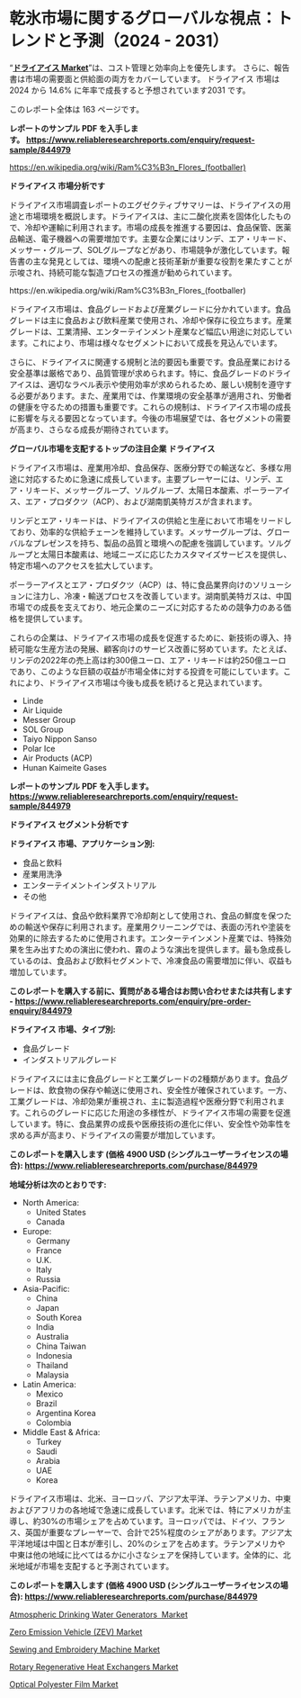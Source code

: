 <p><h1>乾氷市場に関するグローバルな視点：トレンドと予測（2024 - 2031）</h1></p><p>&ldquo;<strong><a href="https://www.reliableresearchreports.com/dry-ice-r844979?utm_campaign=107&utm_medium=9&utm_source=Github&utm_content=ia&utm_term=03102024&utm_id=dry-ice">ドライアイス Market</a></strong>&rdquo;は、コスト管理と効率向上を優先します。 さらに、報告書は市場の需要面と供給面の両方をカバーしています。 ドライアイス 市場は 2024 から 14.6% に年率で成長すると予想されています2031 です。</p>
<p>このレポート全体は 163 ページです。</p>
<p><strong>レポートのサンプル PDF を入手します。&nbsp;<a href="https://www.reliableresearchreports.com/enquiry/request-sample/844979?utm_campaign=107&utm_medium=9&utm_source=Github&utm_content=ia&utm_term=03102024&utm_id=dry-ice">https://www.reliableresearchreports.com/enquiry/request-sample/844979</a></strong></p>
<p><a href="https://en.wikipedia.org/wiki/Ram%C3%B3n_Flores_(footballer)?utm_campaign=107&utm_medium=9&utm_source=Github&utm_content=ia&utm_term=03102024&utm_id=dry-ice">https://en.wikipedia.org/wiki/Ram%C3%B3n_Flores_(footballer)</a></p>
<p><strong>ドライアイス 市場分析です</strong></p>
<p><p>ドライアイス市場調査レポートのエグゼクティブサマリーは、ドライアイスの用途と市場環境を概説します。ドライアイスは、主に二酸化炭素を固体化したもので、冷却や運輸に利用されます。市場の成長を推進する要因は、食品保管、医薬品輸送、電子機器への需要増加です。主要な企業にはリンデ、エア・リキード、メッサー・グループ、SOLグループなどがあり、市場競争が激化しています。報告書の主な発見としては、環境への配慮と技術革新が重要な役割を果たすことが示唆され、持続可能な製造プロセスの推進が勧められています。</p></p>
<p>https://en.wikipedia.org/wiki/Ram%C3%B3n_Flores_(footballer)</p>
<p><p>ドライアイス市場は、食品グレードおよび産業グレードに分かれています。食品グレードは主に食品および飲料産業で使用され、冷却や保存に役立ちます。産業グレードは、工業清掃、エンターテインメント産業など幅広い用途に対応しています。これにより、市場は様々なセグメントにおいて成長を見込んでいます。</p><p>さらに、ドライアイスに関連する規制と法的要因も重要です。食品産業における安全基準は厳格であり、品質管理が求められます。特に、食品グレードのドライアイスは、適切なラベル表示や使用効率が求められるため、厳しい規制を遵守する必要があります。また、産業用では、作業環境の安全基準が適用され、労働者の健康を守るための措置も重要です。これらの規制は、ドライアイス市場の成長に影響を与える要因となっています。今後の市場展望では、各セグメントの需要が高まり、さらなる成長が期待されています。</p></p>
<p><strong>グローバル市場を支配するトップの注目企業 ドライアイス</strong></p>
<p><p>ドライアイス市場は、産業用冷却、食品保存、医療分野での輸送など、多様な用途に対応するために急速に成長しています。主要プレーヤーには、リンデ、エア・リキード、メッサーグループ、ソルグループ、太陽日本酸素、ポーラーアイス、エア・プロダクツ（ACP）、および湖南凱美特ガスが含まれます。</p><p>リンデとエア・リキードは、ドライアイスの供給と生産において市場をリードしており、効率的な供給チェーンを維持しています。メッサーグループは、グローバルなプレゼンスを持ち、製品の品質と環境への配慮を強調しています。ソルグループと太陽日本酸素は、地域ニーズに応じたカスタマイズサービスを提供し、特定市場へのアクセスを拡大しています。</p><p>ポーラーアイスとエア・プロダクツ（ACP）は、特に食品業界向けのソリューションに注力し、冷凍・輸送プロセスを改善しています。湖南凱美特ガスは、中国市場での成長を支えており、地元企業のニーズに対応するための競争力のある価格を提供しています。</p><p>これらの企業は、ドライアイス市場の成長を促進するために、新技術の導入、持続可能な生産方法の発展、顧客向けのサービス改善に努めています。たとえば、リンデの2022年の売上高は約300億ユーロ、エア・リキードは約250億ユーロであり、このような巨額の収益が市場全体に対する投資を可能にしています。これにより、ドライアイス市場は今後も成長を続けると見込まれています。</p></p>
<p><ul><li>Linde</li><li>Air Liquide</li><li>Messer Group</li><li>SOL Group</li><li>Taiyo Nippon Sanso</li><li>Polar Ice</li><li>Air Products (ACP)</li><li>Hunan Kaimeite Gases</li></ul></p>
<p><strong>レポートのサンプル PDF を入手します。 <a href="https://www.reliableresearchreports.com/enquiry/request-sample/844979?utm_campaign=107&utm_medium=9&utm_source=Github&utm_content=ia&utm_term=03102024&utm_id=dry-ice">https://www.reliableresearchreports.com/enquiry/request-sample/844979</a></strong></p>
<p><strong>ドライアイス セグメント分析です</strong></p>
<p><strong>ドライアイス 市場、アプリケーション別:</strong></p>
<p><ul><li>食品と飲料</li><li>産業用洗浄</li><li>エンターテイメントインダストリアル</li><li>その他</li></ul></p>
<p><p>ドライアイスは、食品や飲料業界で冷却剤として使用され、食品の鮮度を保つための輸送や保存に利用されます。産業用クリーニングでは、表面の汚れや塗装を効果的に除去するために使用されます。エンターテインメント産業では、特殊効果を生み出すための演出に使われ、霧のような演出を提供します。最も急成長しているのは、食品および飲料セグメントで、冷凍食品の需要増加に伴い、収益も増加しています。</p></p>
<p><strong>このレポートを購入する前に、質問がある場合はお問い合わせまたは共有します - <a href="https://www.reliableresearchreports.com/enquiry/pre-order-enquiry/844979?utm_campaign=107&utm_medium=9&utm_source=Github&utm_content=ia&utm_term=03102024&utm_id=dry-ice">https://www.reliableresearchreports.com/enquiry/pre-order-enquiry/844979</a></strong></p>
<p><strong>ドライアイス 市場、タイプ別:</strong></p>
<p><ul><li>食品グレード</li><li>インダストリアルグレード</li></ul></p>
<p><p>ドライアイスには主に食品グレードと工業グレードの2種類があります。食品グレードは、飲食物の保存や輸送に使用され、安全性が確保されています。一方、工業グレードは、冷却効果が重視され、主に製造過程や医療分野で利用されます。これらのグレードに応じた用途の多様性が、ドライアイス市場の需要を促進しています。特に、食品業界の成長や医療技術の進化に伴い、安全性や効率性を求める声が高まり、ドライアイスの需要が増加しています。</p></p>
<p><strong>このレポートを購入します (価格 4900 USD (シングルユーザーライセンスの場合): <a href="https://www.reliableresearchreports.com/purchase/844979?utm_campaign=107&utm_medium=9&utm_source=Github&utm_content=ia&utm_term=03102024&utm_id=dry-ice">https://www.reliableresearchreports.com/purchase/844979</a></strong></p>
<p><strong>地域分析は次のとおりです:</strong></p>
<p><ul>
    <li>
        North America:
        <ul>
            <li>United States</li>
            <li>Canada</li>
        </ul>
    </li>
    <li>
        Europe:
        <ul>
            <li>Germany</li>
            <li>France</li>
            <li>U.K.</li>
            <li>Italy</li>
            <li>Russia</li>
        </ul>
    </li>
    <li>
        Asia-Pacific:
        <ul>
            <li>China</li>
            <li>Japan</li>
            <li>South Korea</li>
            <li>India</li>
            <li>Australia</li>
            <li>China Taiwan</li>
            <li>Indonesia</li>
            <li>Thailand</li>
            <li>Malaysia</li>
        </ul>
    </li>
    <li>
        Latin America:
        <ul>
            <li>Mexico</li>
            <li>Brazil</li>
            <li>Argentina Korea</li>
            <li>Colombia</li>
        </ul>
    </li>
    <li>
        Middle East & Africa:
        <ul>
            <li>Turkey</li>
            <li>Saudi</li>
            <li>Arabia</li>
            <li>UAE</li>
            <li>Korea</li>
        </ul>
    </li>
    </ul></p>
<p><p>ドライアイス市場は、北米、ヨーロッパ、アジア太平洋、ラテンアメリカ、中東およびアフリカの各地域で急速に成長しています。北米では、特にアメリカが主導し、約30%の市場シェアを占めています。ヨーロッパでは、ドイツ、フランス、英国が重要なプレーヤーで、合計で25%程度のシェアがあります。アジア太平洋地域は中国と日本が牽引し、20%のシェアを占めます。ラテンアメリカや中東は他の地域に比べてはるかに小さなシェアを保持しています。全体的に、北米地域が市場を支配すると予測されています。</p></p>
<p><strong>このレポートを購入します (価格 4900 USD (シングルユーザーライセンスの場合): <a href="https://www.reliableresearchreports.com/purchase/844979?utm_campaign=107&utm_medium=9&utm_source=Github&utm_content=ia&utm_term=03102024&utm_id=dry-ice">https://www.reliableresearchreports.com/purchase/844979</a></strong></p>
<p><p><a href="https://issuu.com/reportprime-2/docs/atmospheric-drinking-water-generato_f158ab98589031?utm_campaign=107&utm_medium=9&utm_source=Github&utm_content=ia&utm_term=03102024&utm_id=dry-ice">Atmospheric Drinking Water Generators  Market</a></p><p><a href="https://medium.com/@jodyomenick9056/zero-emission-vehicle-zev-market-research-report-exploring-market-size-and-revenue-analysis-for-2b66c6ab0587?postPublishedType=repub&utm_campaign=107&utm_medium=9&utm_source=Github&utm_content=ia&utm_term=03102024&utm_id=dry-ice">Zero Emission Vehicle (ZEV) Market</a></p><p><a href="https://www.linkedin.com/pulse/global-sewing-embroidery-machine-market-size-expected-reach-cc30f?trackingId=iSPEh0ttSpGeh4aLCEWtig%3D%3D&utm_campaign=107&utm_medium=9&utm_source=Github&utm_content=ia&utm_term=03102024&utm_id=dry-ice">Sewing and Embroidery Machine Market</a></p><p><a href="https://github.com/JamesCox407/Market-Research-Report-List-1/blob/main/rotary-regenerative-heat-exchangers-market.md?utm_campaign=107&utm_medium=9&utm_source=Github&utm_content=ia&utm_term=03102024&utm_id=dry-ice">Rotary Regenerative Heat Exchangers Market</a></p><p><a href="https://www.linkedin.com/pulse/global-optical-polyester-film-market-size-expected-reach-a9jye?trackingId=%2BzkdctemRRiTGHP0BePC1A%3D%3D&utm_campaign=107&utm_medium=9&utm_source=Github&utm_content=ia&utm_term=03102024&utm_id=dry-ice">Optical Polyester Film Market</a></p></p>
